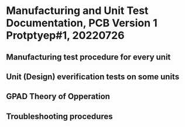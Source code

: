 # Manufacturing and Unit Test Documentation, PCB Version 1 Protptyep#1, 20220726
## Manufacturing test procedure for every unit
## Unit (Design) everification tests on some units
## GPAD Theory of Opperation
## Troubleshooting procedures

